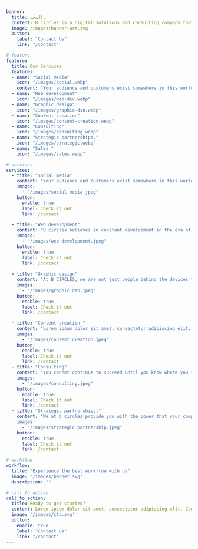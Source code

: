 ```yaml
---
banner:
  title: البحث.
  content: B Circles is a digital solutions and consulting company that helps businesses of all sizes increase their income. They offer customized strategies and goals for each client, as well as effective consulting, strategic partnerships, and sales services. B Circles is unique in that they offer a one-stop shop for all of a business's digital needs.
  image: /images/banner-art.svg
  button:
    label: "Contact Us"
    link: "/contact"

# feature
feature: 
  title: Our Services
  features:
  - name: "Social media"
    icon: "/images/social.webp"
    content: "Your audience and customers exist somewhere in this world. Our mission is to help you reach them through a strong and professional team specialized in market research, competitor analysis, creating creative and effective content, launching advertising campaigns, analyzing data, dashboards, and more. We turn regular browsers into customers who are confident in what you offer."
  - name: "Web development"
    icon: "/images/web-dev.webp"
  - name: "Graphic design"
    icon: "/images/graphic-dsn.webp"
  - name: "Content creation"
    icon: "/images/content-creation.webp"
  - name: "Consulting"
    icon: "/images/consulting.webp"
  - name: "Strategic partnerships."
    icon: "/images/strategic.webp"
  - name: "Sales "
    icon: "/images/sales.webp"

# services
services:
  - title: "Social media"
    content: "Your audience and customers exist somewhere in this world, our mission is to help you reach them, through a strong and professional team specialized in market research, competitor analysis, creating creative and effective content, launching advertising campaigns, analyzing data, dashboards, and more, as we turn regular browsers into customers who are Confident in what you offer."
    images:
      - "/images/social media.jpeg"
    button:
      enable: true
      label: Check it out
      link: /contact

  - title: "Web development"
    content: "B circles believes in constant development in the era of artificial intelligence and technological development. Through user experience and continuous analysis, development comes in a way that suits the work. Therefore, we are always with you. We design websites that are user-friendly and visually attractive, E-commerce shops, landing page, not This is just we create and develop websites and web applications. We also help you with Chabot's social media customize bots, LLMs employing like chatgpt, bard etc."
    images: 
      - "/images/web development.jpeg"
    button:
      enable: true
      label: Check it out
      link: /contact
  
  - title: "Graphic design"
    content: "At B CIRCLES, we are not just people behind the devices that produce designs. We are artists who practice our work with love and creativity. We understand and master all the details to produce what suits every project. We deliver your idea to the highest levels to deliver the message to customers. We design images, logos, videos, and web pages with full flexibility."
    images:
      - "/images/graphic dsn.jpeg"
    button:
      enable: true
      label: Check it out
      link: /contact

  - title: "Content creation "
    content: "Lorem ipsum dolor sit amet, consectetur adipiscing elit. Consequat tristique eget amet, tempus eu at consecttur. Leo facilisi nunc viverra tellus. Ac laoreet sit vel consquat. consectetur adipiscing elit. Consequat tristique eget amet, tempus eu at consecttur. Leo facilisi nunc viverra tellus. Ac laoreet sit vel consquat."
    images:
      - "/images/content creation.jpeg"
    button:
      enable: true
      label: Check it out
      link: /contact
  - title: "Consulting"
    content: "You cannot continue to succeed until you know where you stand until you know what you are doing with your available capabilities. Therefore, we develop your strategy, identify your areas of strength, weakness, and opportunities, and then chart the path for you to reach your goals."
    images:
      - "/images/consulting.jpeg"
    button:
      enable: true
      label: Check it out
      link: /contact
  - title: "Strategic partnerships."
    content: "We at b circles provide you with the power that your company or organization needs through partnerships with other companies to deliver and provide you with all the needs to reach your goals in a more effective way, so that complete agreement is made through documented contracts with all the clear terms of the agreement. Not only this, but it is possible for us to manage it for you through Dedicated team."
    images:
      - "/images/strategic partnership.jpeg"
    button:
      enable: true
      label: Check it out
      link: /contact

# workflow
workflow: 
  title: "Experience the best workflow with us"
  image: "/images/banner.svg"
  description: ""

# call_to_action
call_to_action:
  title: Ready to get started?
  content: Lorem ipsum dolor sit amet, consectetur adipiscing elit. Consequat tristique eget amet, tempus eu at consecttur.
  image: '/images/cta.svg'
  button:
    enable: true
    label: "Contact Us"
    link: "/contact"
---
```

